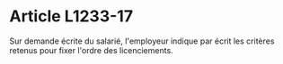 # Article L1233-17

Sur demande écrite du salarié, l'employeur indique par écrit les critères retenus pour fixer l'ordre des licenciements.
